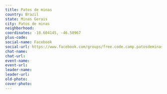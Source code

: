 ```yaml
---
title: Patos de minas
country: Brazil
state: Minas Gerais
city: Patos de minas
neighborhood: 
coordinates: -18.604145, -46.50967
plus-code:
social-name: Facebook
social-url: https://www.facebook.com/groups/free.code.camp.patosdeminas
chat-name:
chat-url:
event-name:
event-url:
leader-name:
leader-url:
old-photo: 
cover-photo:
---
```

